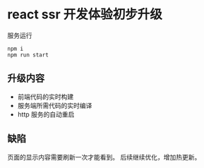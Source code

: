 # react ssr 开发体验初步升级

服务运行

```
npm i 
npm run start 
```

## 升级内容

* 前端代码的实时构建
* 服务端所需代码的实时编译
* http 服务的自动重启

## 缺陷

页面的显示内容需要刷新一次才能看到。 后续继续优化，增加热更新。